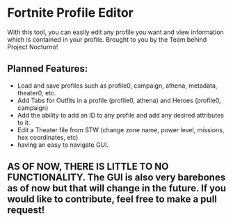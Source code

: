 # Fortnite Profile Editor

With this tool, you can easily edit any profile you want and view information which is contained in your profile. Brought to you by the Team behind Project Nocturno!

## Planned Features:
  * Load and save profiles such as profile0, campaign, athena, metadata, theater0, etc.
  * Add Tabs for Outfits in a profile (profile0, athena) and Heroes (profile0, campaign)
  * Add the ability to add an ID to any profile and add any desired attributes to it.
  * Edit a Theater file from STW (change zone name, power level, missions, hex coordinates, etc)
  * having an easy to navigate GUI.

## AS OF NOW, THERE IS LITTLE TO NO FUNCTIONALITY. The GUI is also very barebones as of now but that will change in the future. If you would like to contribute, feel free to make a pull request!
